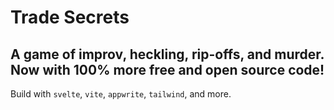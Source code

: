 # Trade Secrets
A game of improv, heckling, rip-offs, and murder. Now with 100% more free and open source code!
---
Build with `svelte`, `vite`, `appwrite`, `tailwind`, and more.